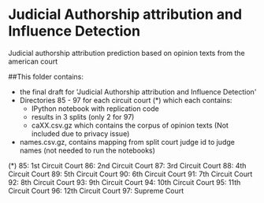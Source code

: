 # Judicial Authorship attribution and Influence Detection
Judicial authorship attribution prediction based on opinion texts from the american court

##This folder contains:
- the final draft for 'Judicial Authorship attribution and Influence Detection'
- Directories 85 - 97 for each circuit court (*) which each contains:
	- IPython notebook with replication code
	- results in 3 splits (only 2 for 97)
	- caXX.csv.gz which contains the corpus of opinion texts (Not included due to privacy issue)
- names.csv.gz, contains mapping from split court judge id to judge names (not needed to run the notebooks) 


(*)
85: 1st Circuit Court
86: 2nd Circuit Court
87: 3rd Circuit Court
88: 4th Circuit Court
89: 5th Circuit Court
90: 6th Circuit Court
91: 7th Circuit Court
92: 8th Circuit Court
93: 9th Circuit Court
94: 10th Circuit Court
95: 11th Circuit Court
96: 12th Circuit Court 
97: Supreme Court


